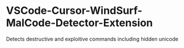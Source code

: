# VSCode-Cursor-WindSurf-MalCode-Detector-Extension
Detects destructive and exploitive commands including hidden unicode

